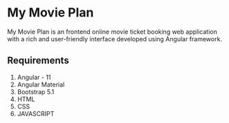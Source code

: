 # My Movie Plan

My Movie Plan is an frontend online movie ticket booking web application with a rich and user-friendly interface developed using Angular framework.

## Requirements

1. Angular - 11
2. Angular Material
3. Bootstrap 5.1
4. HTML
5. CSS
6. JAVASCRIPT

